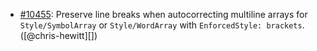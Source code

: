 * [#10455](https://github.com/rubocop/rubocop/issues/10455): Preserve line breaks when autocorrecting multiline arrays for `Style/SymbolArray` or `Style/WordArray` with `EnforcedStyle: brackets`. ([@chris-hewitt][])
